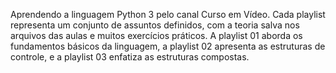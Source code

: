 Aprendendo a linguagem Python 3 pelo canal Curso em Vídeo. Cada playlist representa um conjunto de assuntos definidos, com a teoria salva nos arquivos das aulas e muitos exercícios práticos. A playlist 01 aborda os fundamentos básicos da linguagem, a playlist 02 apresenta as estruturas de controle, e a playlist 03 enfatiza as estruturas compostas.
